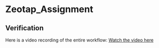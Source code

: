 # Zeotap_Assignment
## Verification
Here is a video recording of the entire workflow:
[Watch the video here](https://www.loom.com/share/263c0f785de040d2acda156aed5ed915)
